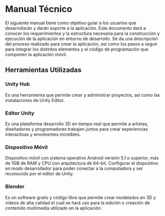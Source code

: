 # Manual Técnico

El siguiente manual tiene como objetivo guiar a los usuarios que desarrollarán y darán soporte a la aplicación. Este documento dará a conocer los requerimientos 	y la estructura necesaria para la construcción y ejecución de la aplicación en entorno de desarrollo. 
Se da una descripción del proceso realizado para crear la aplicación, así como los pasos a seguir para integrar los distintos elementos y el código de programación que componen la aplicación móvil. 

## Herramientas Utilizadas

### Unity Hub 
Es una herramienta que permite crear y administrar proyectos, así como las instalaciones de Unity Editor. 

### Editor Unity
Es una plataforma desarrollo 3D en tiempo real que permite a artistas, diseñadores y programadores trabajen juntos para crear experiencias interactivas y envolventes increíbles.

### Dispositivo Móvil 
Dispositivo móvil con sistema operativo Android versión 5.1 o superior, más de 1GB de RAM y CPU con arquitectura de 64-bit. Configurar el dispositivo en modo desarrollador para poder conectar a la computadora y ser reconocido por el editor de Unity. 

### Blender
Es un software gratis y código libre que permite crear modelados en 3D y vídeos de alta calidad el cual se hará uso para la edición o creación de contenido multimedia utilizado en la aplicación. 
